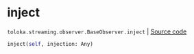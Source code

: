# inject
`toloka.streaming.observer.BaseObserver.inject` | [Source code](https://github.com/Toloka/toloka-kit/blob/v1.2.0.post1/src/streaming/observer.py#L37)

```python
inject(self, injection: Any)
```

